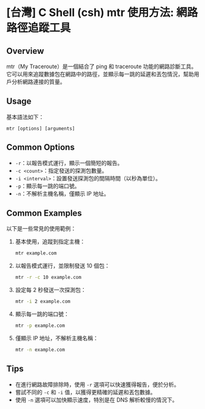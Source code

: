 # [台灣] C Shell (csh) mtr 使用方法: 網路路徑追蹤工具

## Overview
mtr（My Traceroute）是一個結合了 ping 和 traceroute 功能的網路診斷工具。它可以用來追蹤數據包在網路中的路徑，並顯示每一跳的延遲和丟包情況，幫助用戶分析網路連接的質量。

## Usage
基本語法如下：
```
mtr [options] [arguments]
```

## Common Options
- `-r`：以報告模式運行，顯示一個簡短的報告。
- `-c <count>`：指定發送的探測包數量。
- `-i <interval>`：設置發送探測包的間隔時間（以秒為單位）。
- `-p`：顯示每一跳的端口號。
- `-n`：不解析主機名稱，僅顯示 IP 地址。

## Common Examples
以下是一些常見的使用範例：

1. 基本使用，追蹤到指定主機：
   ```bash
   mtr example.com
   ```

2. 以報告模式運行，並限制發送 10 個包：
   ```bash
   mtr -r -c 10 example.com
   ```

3. 設定每 2 秒發送一次探測包：
   ```bash
   mtr -i 2 example.com
   ```

4. 顯示每一跳的端口號：
   ```bash
   mtr -p example.com
   ```

5. 僅顯示 IP 地址，不解析主機名稱：
   ```bash
   mtr -n example.com
   ```

## Tips
- 在進行網路故障排除時，使用 `-r` 選項可以快速獲得報告，便於分析。
- 嘗試不同的 `-c` 和 `-i` 值，以獲得更精確的延遲和丟包數據。
- 使用 `-n` 選項可以加快顯示速度，特別是在 DNS 解析較慢的情況下。